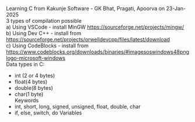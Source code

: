 Learning C from Kakunje Software - GK Bhat, Pragati, Apoorva on 23-Jan-2025   
3 types of compilation possible   
a) Using VSCode - install MinGW https://sourceforge.net/projects/mingw/   
b) Using Dev C++ - install from https://sourceforge.net/projects/orwelldevcpp/files/latest/download   
c) Using CodeBlocks - install from https://www.codeblocks.org/downloads/binaries/#imagesoswindows48pnglogo-microsoft-windows   
Data types in C:   
- int (2 or 4 bytes)   
- float(4 bytes)   
- double(8 bytes)   
- char(1 byte)   
Keywords
- int, short, long, signed, unsigned, float, double, char
- if, else, switch, do
Variables
